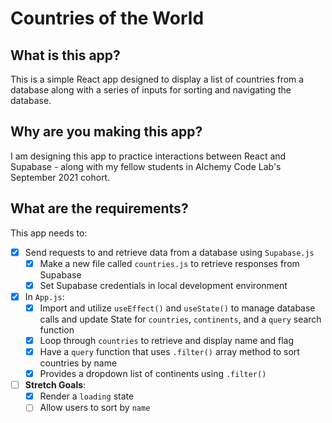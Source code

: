 # Countries of the World

## What is this app?

This is a simple React app designed to display a list of countries from a database along with a series of inputs for sorting and navigating the database.

## Why are you making this app?

I am designing this app to practice interactions between React and Supabase - along with my fellow students in Alchemy Code Lab's September 2021 cohort.

## What are the requirements?

This app needs to:

- [x] Send requests to and retrieve data from a database using `Supabase.js`
  - [x] Make a new file called `countries.js` to retrieve responses from Supabase
  - [x] Set Supabase credentials in local development environment
- [x] In `App.js`:
  - [x] Import and utilize `useEffect()` and `useState()` to manage database calls and update State for `countries`, `continents`, and a `query` search function
  - [x] Loop through `countries` to retrieve and display name and flag
  - [x] Have a `query` function that uses `.filter()` array method to sort countries by name
  - [x] Provides a dropdown list of continents using `.filter()`
- [ ] **Stretch Goals**:
  - [x] Render a `loading` state
  - [ ] Allow users to sort by `name`
